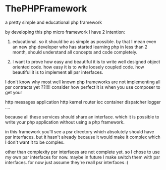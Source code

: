 # ThePHPFramework
a pretty simple and educational php framework

by developing this php micro framework I have 2 intention:

1. educational. so it should be as simple as possible. by that I mean even an new php developer who has started learning php
in less than 2 month, should understand all concepts and code completely.

2. I want to prove how easy and beautiful it is to write well designed object oriented code.
how easy it is to write loosely coupled code.
how beautiful it is to implement all psr interfaces.

I don't know why most well known php frameworks are not implementing all psr contracts yet ??!!!!
 consider how perfect it is when you use composer to get your 
 
 http messages
 application http kernel
 router
 ioc container
 dispatcher
 logger
 ....
 
because all these services should share an interface.
which it is possible to write your php application without using a php framework.

in this framework you'll see a psr directory which absolutely should have psr interfaces.
but it hasn't already because it would make it complex which I don't want it to be complex.

other than complexity psr interfaces are not complete yet. so I chose to use my own psr interfaces for now.
maybe in future I make switch them with psr interfaces.
for now just assume they're reall psr interfaces :)
